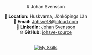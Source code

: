 <div align="center">
# Johan Svensson <br>
  
📍 **Location:** Huskvarna, Jönköpings Län <br>
📧 **Email:** Johsve18@icloud.com <br>
💼 **LinkedIn:** [Johan Svensson](https://www.linkedin.com/in/johan-svensson-427a3323b/) <br>
🌐 **GitHub:** [johsve-source](https://github.com/johsve-source) <br><br>

[![My Skills](https://skillicons.dev/icons?i=js,html,css,react,flask,nodejs,git,expressjs,mongodb)](https://skillicons.dev) <br>
</div>

